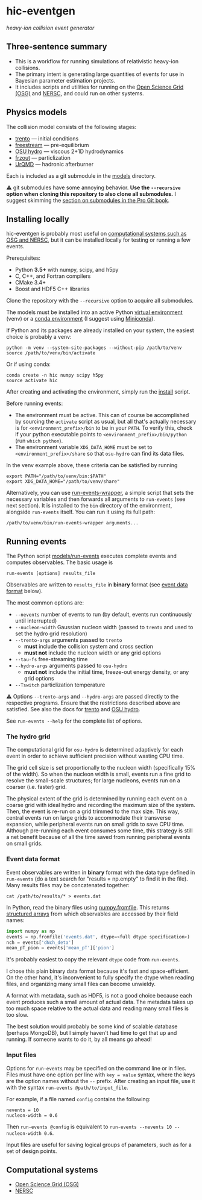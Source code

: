 # hic-eventgen

_heavy-ion collision event generator_

## Three-sentence summary

- This is a workflow for running simulations of relativistic heavy-ion collisions.
- The primary intent is generating large quantities of events for use in Bayesian parameter estimation projects.
- It includes scripts and utilities for running on the [Open Science Grid (OSG)](https://www.opensciencegrid.org) and [NERSC](https://www.nersc.gov), and could run on other systems.

## Physics models

The collision model consists of the following stages:

- [trento](https://github.com/Duke-QCD/trento) — initial conditions
- [freestream](https://github.com/Duke-QCD/freestream) — pre-equilibrium
- [OSU hydro](https://github.com/jbernhard/osu-hydro) — viscous 2+1D hydrodynamics
- [frzout](https://github.com/jbernhard/frzout) — particlization
- [UrQMD](https://github.com/jbernhard/urqmd-afterburner) — hadronic afterburner

Each is included as a git submodule in the [models](models) directory.

:warning: git submodules have some annoying behavior.
__Use the `--recursive` option when cloning this repository to also clone all submodules.__
I suggest skimming the [section on submodules in the Pro Git book](https://git-scm.com/book/en/v2/Git-Tools-Submodules).

## Installing locally

hic-eventgen is probably most useful on [computational systems such as OSG and NERSC](#computational-systems), but it can be installed locally for testing or running a few events.

Prerequisites:

- Python __3.5+__ with numpy, scipy, and h5py
- C, C++, and Fortran compilers
- CMake 3.4+
- Boost and HDF5 C++ libraries

Clone the repository with the `--recursive` option to acquire all submodules.

The models must be installed into an active Python [virtual environment](https://docs.python.org/3/library/venv.html) (venv) or a [conda environment](https://conda.io/docs/user-guide/tasks/manage-environments.html) (I suggest using [Miniconda](https://conda.io/miniconda.html)).

If Python and its packages are already installed on your system, the easiest choice is probably a venv:

    python -m venv --system-site-packages --without-pip /path/to/venv
    source /path/to/venv/bin/activate

Or if using conda:

    conda create -n hic numpy scipy h5py
    source activate hic

After creating and activating the environment, simply run the [install](install) script.

Before running events:

- The environment must be active.
  This can of course be accomplished by sourcing the `activate` script as usual, but all that's actually necessary is for `<environment_prefix>/bin` to be in your `PATH`.
  To verify this, check if your python executable points to `<environment_prefix>/bin/python` (run `which python`).
- The environment variable `XDG_DATA_HOME` must be set to `<environment_prefix>/share` so that `osu-hydro` can find its data files.

In the venv example above, these criteria can be satisfied by running

    export PATH="/path/to/venv/bin:$PATH"
    export XDG_DATA_HOME="/path/to/venv/share"

Alternatively, you can use [run-events-wrapper](models/run-events-wrapper), a simple script that sets the necessary variables and then forwards all arguments to `run-events` (see next section).
It is installed to the `bin` directory of the environment, alongside `run-events` itself.
You can run it using its full path:

    /path/to/venv/bin/run-events-wrapper arguments...

## Running events

The Python script [models/run-events](models/run-events) executes complete events and computes observables.
The basic usage is

    run-events [options] results_file

Observables are written to `results_file` in __binary__ format (see [event data format](#event-data-format) below).

The most common options are:

- `--nevents` number of events to run (by default, events run continuously until interrupted)
- `--nucleon-width` Gaussian nucleon width (passed to `trento` and used to set the hydro grid resolution)
- `--trento-args` arguments passed to `trento`
  - __must__ include the collision system and cross section
  - __must not__ include the nucleon width or any grid options
- `--tau-fs` free-streaming time
- `--hydro-args` arguments  passed to `osu-hydro`
  - __must not__ include the initial time, freeze-out energy density, or any grid options
- `--Tswitch` particlization temperature

:warning: Options `--trento-args` and `--hydro-args` are passed directly to the respective programs.
Ensure that the restrictions described above are satisfied.
See also the docs for [trento](http://qcd.phy.duke.edu/trento) and [OSU hydro](https://github.com/jbernhard/osu-hydro).

See `run-events --help` for the complete list of options.

### The hydro grid

The computational grid for `osu-hydro` is determined adaptively for each event in order to achieve sufficient precision without wasting CPU time.

The grid cell size is set proportionally to the nucleon width (specifically 15% of the width).
So when the nucleon width is small, events run a fine grid to resolve the small-scale structures;
for large nucleons, events run on a coarser (i.e. faster) grid.

The physical extent of the grid is determined by running each event on a coarse grid with ideal hydro and recording the maximum size of the system.
Then, the event is re-run on a grid trimmed to the max size.
This way, central events run on large grids to accommodate their transverse expansion, while peripheral events run on small grids to save CPU time.
Although pre-running each event consumes some time, this strategy is still a net benefit because of all the time saved from running peripheral events on small grids.

### Event data format

Event observables are written in __binary__ format with the data type defined in `run-events` (do a text search for "results = np.empty" to find it in the file).
Many results files may be concatenated together:

    cat /path/to/results/* > events.dat

In Python, read the binary files using [numpy.fromfile](https://docs.scipy.org/doc/numpy/reference/generated/numpy.fromfile.html).
This returns [structured arrays](https://docs.scipy.org/doc/numpy/user/basics.rec.html) from which observables are accessed by their field names:

```python
import numpy as np
events = np.fromfile('events.dat', dtype=<full dtype specification>)
nch = events['dNch_deta']
mean_pT_pion = events['mean_pT']['pion']
```

It's probably easiest to copy the relevant `dtype` code from `run-events`.

I chose this plain binary data format because it's fast and space-efficient.
On the other hand, it's inconvenient to fully specify the dtype when reading files, and organizing many small files can become unwieldy.

A format with metadata, such as HDF5, is not a good choice because each event produces such a small amount of actual data.
The metadata takes up too much space relative to the actual data and reading many small files is too slow.

The best solution would probably be some kind of scalable database (perhaps MongoDB), but I simply haven't had time to get that up and running.
If someone wants to do it, by all means go ahead!

### Input files

Options for `run-events` may be specified on the command line or in files.
Files must have one option per line with `key = value` syntax, where the keys are the option names without the `--` prefix.
After creating an input file, use it with the syntax `run-events @path/to/input_file`.

For example, if a file named `config` contains the following:

    nevents = 10
    nucleon-width = 0.6

Then `run-events @config` is equivalent to `run-events --nevents 10 --nucleon-width 0.6`.

Input files are useful for saving logical groups of parameters, such as for a set of design points.

## Computational systems

- [Open Science Grid (OSG)](osg)
- [NERSC](nersc)

